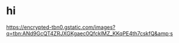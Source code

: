 # hi
https://encrypted-tbn0.gstatic.com/images?q=tbn:ANd9GcQT4ZRJXGKgaec0QfcklMZ_KKqPE4th7cskfQ&amp;s
